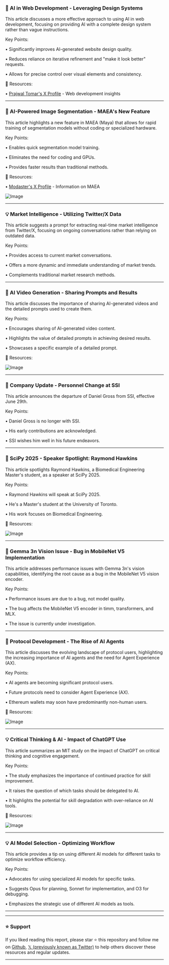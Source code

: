 ### 🤖 AI in Web Development - Leveraging Design Systems

This article discusses a more effective approach to using AI in web development, focusing on providing AI with a complete design system rather than vague instructions.

Key Points:

•  Significantly improves AI-generated website design quality.

•  Reduces reliance on iterative refinement and "make it look better" requests.

•  Allows for precise control over visual elements and consistency.


🔗 Resources:

• [Prajwal Tomar's X Profile](https://x.com/PrajwalTomar_) - Web development insights


---
### 🚀 AI-Powered Image Segmentation - MAEA's New Feature

This article highlights a new feature in MAEA (Maya) that allows for rapid training of segmentation models without coding or specialized hardware.

Key Points:

•  Enables quick segmentation model training.

•  Eliminates the need for coding and GPUs.

•  Provides faster results than traditional methods.


🔗 Resources:

• [Modaster's X Profile](https://x.com/modasterainc) - Information on MAEA

![Image](https://pbs.twimg.com/amplify_video_thumb/1940950825431646208/img/7WLYC9zQRWSpRXkv.jpg)


---
### 💡 Market Intelligence - Utilizing Twitter/X Data

This article suggests a prompt for extracting real-time market intelligence from Twitter/X, focusing on ongoing conversations rather than relying on outdated data.

Key Points:

• Provides access to current market conversations.

•  Offers a more dynamic and immediate understanding of market trends.

•  Complements traditional market research methods.


---
### 🤖 AI Video Generation - Sharing Prompts and Results

This article discusses the importance of sharing AI-generated videos and the detailed prompts used to create them.

Key Points:

•  Encourages sharing of AI-generated video content.

•  Highlights the value of detailed prompts in achieving desired results.

•  Showcases a specific example of a detailed prompt.


🔗 Resources:

![Image](https://pbs.twimg.com/amplify_video_thumb/1940876849174999040/img/Gqhdlw6em9cpmmZy.jpg)


---
### 🤖  Company Update - Personnel Change at SSI

This article announces the departure of Daniel Gross from SSI, effective June 29th.

Key Points:

•  Daniel Gross is no longer with SSI.

•  His early contributions are acknowledged.

•  SSI wishes him well in his future endeavors.


---
### 🤖 SciPy 2025 - Speaker Spotlight: Raymond Hawkins

This article spotlights Raymond Hawkins, a Biomedical Engineering Master's student, as a speaker at SciPy 2025.

Key Points:

•  Raymond Hawkins will speak at SciPy 2025.

•  He's a Master's student at the University of Toronto.

• His work focuses on Biomedical Engineering.


🔗 Resources:

![Image](https://pbs.twimg.com/media/Gu8R69nXIAAHRxu?format=jpg&name=small)


---
### 🤖 Gemma 3n Vision Issue - Bug in MobileNet V5 Implementation

This article addresses performance issues with Gemma 3n's vision capabilities, identifying the root cause as a bug in the MobileNet V5 vision encoder.

Key Points:

•  Performance issues are due to a bug, not model quality.

•  The bug affects the MobileNet V5 encoder in timm, transformers, and MLX.

•  The issue is currently under investigation.


---
### 🤖 Protocol Development - The Rise of AI Agents

This article discusses the evolving landscape of protocol users, highlighting the increasing importance of AI agents and the need for Agent Experience (AX).

Key Points:

•  AI agents are becoming significant protocol users.

•  Future protocols need to consider Agent Experience (AX).

•  Ethereum wallets may soon have predominantly non-human users.


🔗 Resources:

![Image](https://pbs.twimg.com/media/Gu8P7TDb0Aczf9G?format=jpg&name=small)


---
### 💡 Critical Thinking & AI - Impact of ChatGPT Use

This article summarizes an MIT study on the impact of ChatGPT on critical thinking and cognitive engagement.

Key Points:

•  The study emphasizes the importance of continued practice for skill improvement.

•  It raises the question of which tasks should be delegated to AI.

•  It highlights the potential for skill degradation with over-reliance on AI tools.


🔗 Resources:

![Image](https://pbs.twimg.com/amplify_video_thumb/1940789088497319936/img/Had6g4YmU7Hz61Ny.jpg)


---
### 💡 AI Model Selection - Optimizing Workflow

This article provides a tip on using different AI models for different tasks to optimize workflow efficiency.

Key Points:

•  Advocates for using specialized AI models for specific tasks.

•  Suggests Opus for planning, Sonnet for implementation, and O3 for debugging.

•  Emphasizes the strategic use of different AI models as tools.


---


---

### ⭐️ Support

If you liked reading this report, please star ⭐️ this repository and follow me on [Github](https://github.com/Drix10), [𝕏 (previously known as Twitter)](https://x.com/DRIX_10_) to help others discover these resources and regular updates.

---
